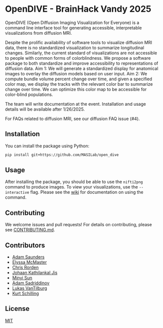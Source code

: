 # OpenDIVE - BrainHack Vandy 2025
OpenDIVE (Open Diffusion Imaging Visualization for Everyone) is a command line interface tool for generating accessible, interpretable visualizations from diffusion MRI.

Despite the prolific availability of software tools to visualize diffusion MRI data, there is no standardized visualization to summarize longitudinal changes. Similarly, the current standard of visualizations are not accessible to people with common forms of colorblindness. We propose a software package to both standardize and improve accessibility to representations of diffusion data. Aim 1: We will generate a standardized display for anatomical images to overlay the diffusion models based on user input. Aim 2: We compute bundle volume percent change over time, and given a specified color map, we display the tracks with the relevant color bar to summarize change over time. We can optimize this color map to be accessible for color-blind populations. 

The team will write documentation at the event. Installation and usage details will be available after 1/26/2025.

For FAQs related to diffusion MRI, see our diffusion FAQ issue (#4).

## Installation

You can install the package using Python:

```bash
pip install git+https://github.com/MASILab/open_dive
```

## Usage

After installing the package, you should be able to use the `nifti2png` command to produce images. To view your visualizations, use the `--interactive` flag. Please see the [wiki](https://github.com/MASILab/open_dive/wiki) for documentation on using the command.

## Contributing

We welcome issues and pull requests! For details on contributing, please see [CONTRIBUTING.md](CONTRIBUTING.md).

## Contributors
- [Adam Saunders](https://github.com/saundersresearch)
- [Elyssa McMaster](https://github.com/ElyssaMcMaster)
- [Chris Rorden](https://github.com/neurolabusc/neurolabusc)
- [Johaan Kathilankal Jis](https://github.com/johaankjis)
- [Minyi Sun](https://github.com/Orekiwlg)
- [Adam Sadriddinov](https://github.com/mukhsadr)
- [Lukas VanTilburg](https://github.com/beeper-weepers)
- [Kurt Schilling](https://github.com/schillkg)

## License

[MIT](https://choosealicense.com/licenses/mit/)
